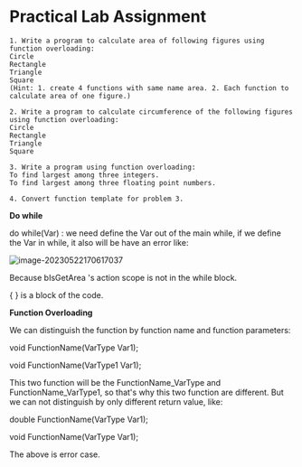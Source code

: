 # Practical Lab Assignment

```
1. Write a program to calculate area of following figures using function overloading:
Circle
Rectangle
Triangle
Square
(Hint: 1. create 4 functions with same name area. 2. Each function to calculate area of one figure.)

2. Write a program to calculate circumference of the following figures using function overloading:
Circle
Rectangle
Triangle
Square

3. Write a program using function overloading:
To find largest among three integers.
To find largest among three floating point numbers.

4. Convert function template for problem 3.
```

**Do while**

do while(Var) : we need define the Var out of the main while, if we define the Var in while, it also will be have an error like:

![image-20230522170617037](D:\DeveloperKits_And_IDE\Github\cpp-programming\OOP2_Lab6\image-20230522170617037.png)

Because bIsGetArea 's action scope is not in the while block.

{ } is a block of the code.

**Function Overloading**

We can distinguish the function by function name and function parameters:

void FunctionName(VarType Var1);

void FunctionName(VarType1 Var1);

This two function will be the FunctionName_VarType and FunctionName_VarType1, so that's why this two function are different. But we can not distinguish by only different return value, like:

double FunctionName(VarType Var1);

void FunctionName(VarType Var1);

The above is error case.